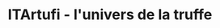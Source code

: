 ---
title: "ITArtufi - l'univers de la truffe"
url: /paris/itartufi-lunivers-de-la-truffe/
shop: Feinkost
---